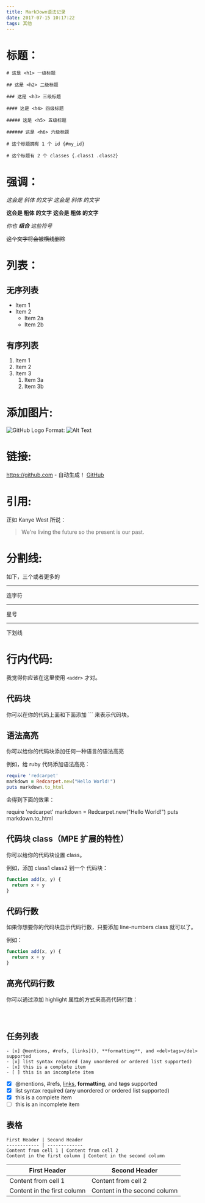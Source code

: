```yaml
---
title: MarkDown语法记录
date: 2017-07-15 10:17:22
tags: 其他
---
```

# 标题：
```
# 这是 <h1> 一级标题

## 这是 <h2> 二级标题

### 这是 <h3> 三级标题

#### 这是 <h4> 四级标题

##### 这是 <h5> 五级标题

###### 这是 <h6> 六级标题

# 这个标题拥有 1 个 id {#my_id}

# 这个标题有 2 个 classes {.class1 .class2}
```
<!--more-->
# 强调：
*这会是 斜体 的文字*
_这会是 斜体 的文字_

**这会是 粗体 的文字**
__这会是 粗体 的文字__

_你也 **组合** 这些符号_

~~这个文字将会被横线删除~~

# 列表：
## 无序列表
- Item 1
- Item 2
  - Item 2a
  - Item 2b
## 有序列表
1. Item 1
1. Item 2
1. Item 3
   1. Item 3a
   1. Item 3b

# 添加图片:
![GitHub Logo](/images/logo.png)
Format: ![Alt Text](url)
# 链接:
https://github.com - 自动生成！
[GitHub](https://github.com)
# 引用:
正如 Kanye West 所说：

> We're living the future so
> the present is our past.

# 分割线:
如下，三个或者更多的

---

连字符

---

星号

---

下划线

# 行内代码:
我觉得你应该在这里使用
`<addr>` 才对。
## 代码块
你可以在你的代码上面和下面添加 ``` 来表示代码块。

## 语法高亮
你可以给你的代码块添加任何一种语言的语法高亮

例如，给 ruby 代码添加语法高亮：

```ruby
require 'redcarpet'
markdown = Redcarpet.new("Hello World!")
puts markdown.to_html
```
会得到下面的效果：

require 'redcarpet'
markdown = Redcarpet.new("Hello World!")
puts markdown.to_html
## 代码块 class（MPE 扩展的特性）
你可以给你的代码块设置 class。

例如，添加 class1 class2 到一个 代码块：

```javascript {.class1 .class}
function add(x, y) {
  return x + y
}
```

## 代码行数
如果你想要你的代码块显示代码行数，只要添加 line-numbers class 就可以了。

例如：

```javascript {.line-numbers}
function add(x, y) {
  return x + y
}
```

## 高亮代码行数
你可以通过添加 highlight 属性的方式来高亮代码行数：

```javascript {highlight=10}
```

```javascript {highlight=10-20}
```

```javascript {highlight=[1-10,15,20-22]}
```

## 任务列表
```
- [x] @mentions, #refs, [links](), **formatting**, and <del>tags</del> supported
- [x] list syntax required (any unordered or ordered list supported)
- [x] this is a complete item
- [ ] this is an incomplete item
```
- [x] @mentions, #refs, [links](), **formatting**, and <del>tags</del> supported
- [x] list syntax required (any unordered or ordered list supported)
- [x] this is a complete item
- [ ] this is an incomplete item

## 表格
```
First Header | Second Header
------------ | -------------
Content from cell 1 | Content from cell 2
Content in the first column | Content in the second column
```
First Header | Second Header
------------ | -------------
Content from cell 1 | Content from cell 2
Content in the first column | Content in the second column